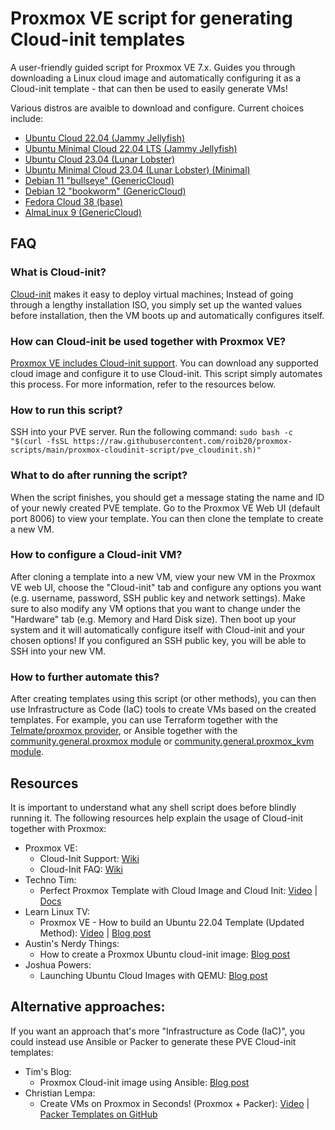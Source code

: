 # Proxmox VE script for generating Cloud-init templates

A user-friendly guided script for Proxmox VE 7.x. Guides you through downloading a Linux cloud image and automatically configuring it as a Cloud-init template - that can then be used to easily generate VMs!

Various distros are avaible to download and configure. Current choices include:
- [Ubuntu Cloud 22.04 (Jammy Jellyfish)](https://cloud-images.ubuntu.com/jammy/)
- [Ubuntu Minimal Cloud 22.04 LTS (Jammy Jellyfish)](https://cloud-images.ubuntu.com/minimal/releases/jammy/)
- [Ubuntu Cloud 23.04 (Lunar Lobster)](https://cloud-images.ubuntu.com/lunar/)
- [Ubuntu Minimal Cloud 23.04 (Lunar Lobster) (Minimal)](https://cloud-images.ubuntu.com/minimal/releases/lunar/)
- [Debian 11 "bullseye" (GenericCloud)](https://cloud.debian.org/images/cloud/bullseye/)
- [Debian 12 "bookworm" (GenericCloud)](https://cloud.debian.org/images/cloud/bookworm/)
- [Fedora Cloud 38 (base)](https://download.fedoraproject.org/pub/fedora/linux/releases/38/Cloud/)
- [AlmaLinux 9 (GenericCloud)](https://repo.almalinux.org/almalinux/9/cloud/)

## FAQ
### What is Cloud-init?
[Cloud-init](https://cloudinit.readthedocs.io/) makes it easy to deploy virtual machines; Instead of going through a lengthy installation ISO, you simply set up the wanted values before installation, then the VM boots up and automatically configures itself.

### How can Cloud-init be used together with Proxmox VE?

[Proxmox VE includes Cloud-init support](https://pve.proxmox.com/wiki/Cloud-Init_Support). You can download any supported cloud image and configure it to use Cloud-init. This script simply automates this process. For more information, refer to the resources below.

### How to run this script?
SSH into your PVE server.
Run the following command: `sudo bash -c "$(curl -fsSL https://raw.githubusercontent.com/roib20/proxmox-scripts/main/proxmox-cloudinit-script/pve_cloudinit.sh)"`

### What to do after running the script?
When the script finishes, you should get a message stating the name and ID of your newly created PVE template. Go to the Proxmox VE Web UI (default port 8006) to view your template. You can then clone the template to create a new VM.

### How to configure a Cloud-init VM?
After cloning a template into a new VM, view your new VM in the Proxmox VE web UI, choose the "Cloud-init" tab and configure any options you want (e.g. username, password, SSH public key and network settings). Make sure to also modify any VM options that you want to change under the "Hardware" tab (e.g. Memory and Hard Disk size). Then boot up your system and it will automatically configure itself with Cloud-init and your chosen options! If you configured an SSH public key, you will be able to SSH into your new VM.

### How to further automate this?
After creating templates using this script (or other methods), you can then use Infrastructure as Code (IaC) tools to create VMs based on the created templates. For example, you can use Terraform together with the [Telmate/proxmox provider](https://registry.terraform.io/providers/Telmate/proxmox/latest), or Ansible together with the [community.general.proxmox module](https://docs.ansible.com/ansible/latest/collections/community/general/proxmox_module.html) or [community.general.proxmox_kvm module](https://docs.ansible.com/ansible/latest/collections/community/general/proxmox_kvm_module.html).


## Resources
It is important to understand what any shell script does before blindly running it. The following resources help explain the usage of Cloud-init together with Proxmox:
- Proxmox VE:
	+ Cloud-Init Support: [Wiki](https://pve.proxmox.com/wiki/Cloud-Init_Support)
	+ Cloud-Init FAQ: [Wiki](https://pve.proxmox.com/wiki/Cloud-Init_FAQ)
- Techno Tim:
	+ Perfect Proxmox Template with Cloud Image and Cloud Init: [Video](https://youtu.be/shiIi38cJe4) | [Docs](https://docs.technotim.live/posts/cloud-init-cloud-image/)
- Learn Linux TV:
	 + Proxmox VE - How to build an Ubuntu 22.04 Template (Updated Method): [Video](https://youtu.be/MJgIm03Jxdo) | [Blog post](https://www.learnlinux.tv/proxmox-ve-how-to-build-an-ubuntu-22-04-template-updated-method/)
- Austin's Nerdy Things:
	+ How to create a Proxmox Ubuntu cloud-init image: [Blog post](https://austinsnerdythings.com/2021/08/30/how-to-create-a-proxmox-ubuntu-cloud-init-image/)
- Joshua Powers:
	+ Launching Ubuntu Cloud Images with QEMU: [Blog post](https://powersj.io/posts/ubuntu-qemu-cli/)
	
## Alternative approaches:

If you want an approach that's more "Infrastructure as Code (IaC)", you could instead use Ansible or Packer to generate these PVE Cloud-init templates:

- Tim's Blog:
	+ Proxmox Cloud-init image using Ansible: [Blog post](https://www.timatlee.com/post/proxmox-cloudinit-image-ansible/)
- Christian Lempa:
	+ Create VMs on Proxmox in Seconds! (Proxmox + Packer): [Video](https://youtu.be/1nf3WOEFq1Y) | [Packer Templates on GitHub](https://github.com/christianlempa/boilerplates/tree/main/packer/proxmox)
